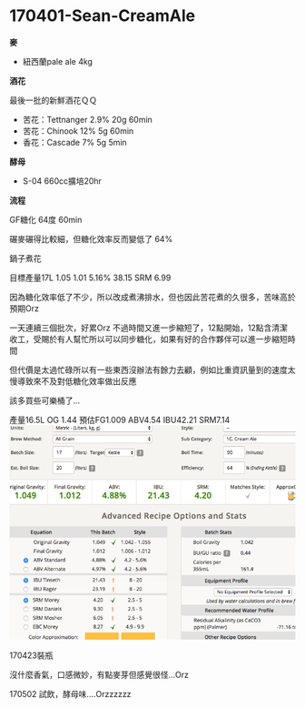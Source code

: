 # 170401-Sean-CreamAle

**麥**

* 紐西蘭pale ale 4kg

**酒花**

最後一批的新鮮酒花ＱＱ

* 苦花：Tettnanger 2.9% 20g 60min
* 苦花：Chinook 12% 5g 60min
* 香花：Cascade 7% 5g 5min

**酵母**

* S-04 660cc擴培20hr

**流程**

GF糖化 64度 60min

碾麥碾得比較細，但糖化效率反而變低了 64%

鍋子煮花

目標產量17L 1.05 1.01 5.16% 38.15 SRM 6.99

因為糖化效率低了不少，所以改成煮沸排水，但也因此苦花煮的久很多，苦味高於預期Orz

一天連續三個批次，好累Orz 不過時間又進一步縮短了，12點開始，12點含清潔收工，受賜於有人幫忙所以可以同步糖化，如果有好的合作夥伴可以進一步縮短時間

但代價是太過忙碌所以有一些東西沒辦法有餘力去顧，例如比重資訊量到的速度太慢導致來不及對低糖化效率做出反應

該多買些可樂桶了...

產量16.5L OG 1.44 預估FG1.009 ABV4.54 IBU42.21 SRM7.14
![](../img/test39.png)

170423裝瓶

沒什麼香氣，口感微妙，有點麥芽但感覺很怪...Orz

170502 試飲，酵母味....Orzzzzzz